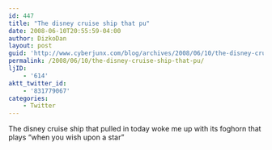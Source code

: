 ```yaml
---
id: 447
title: "The disney cruise ship that pu"
date: 2008-06-10T20:55:59-04:00
author: DizkoDan
layout: post
guid: 'http://www.cyberjunx.com/blog/archives/2008/06/10/the-disney-cruise-ship-that-pu/'
permalink: /2008/06/10/the-disney-cruise-ship-that-pu/
ljID:
    - '614'
aktt_twitter_id:
    - '831779067'
categories:
    - Twitter
---
```


The disney cruise ship that pulled in today woke me up with its foghorn that plays “when you wish upon a star”